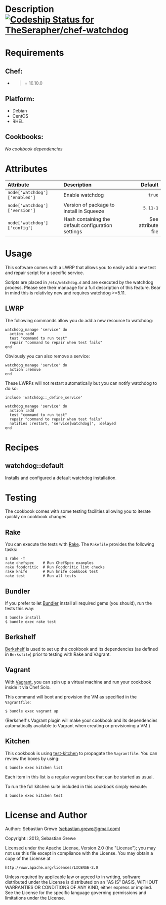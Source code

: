 Description [ ![Codeship Status for TheSerapher/chef-watchdog](https://www.codeship.io/projects/3d9519f0-67e4-0130-2e0c-12313d093ed4/status?branch=master)](https://www.codeship.io/projects/1778)
===========

Requirements
============

## Chef:

* >= 10.10.0

## Platform:

* Debian
* CentOS
* RHEL

## Cookbooks:

*No cookbook dependencies*

Attributes
==========

| Attribute                     | Description                                        | Default            |
| :---------------------------- | :--------------                                    | ------:            |
| `node['watchdog']['enabled']` | Enable watchdog                                    | `true`             |
| `node['watchdog']['version']` | Version of package to install in Squeeze           | `5.11-1`           |
| `node['watchdog']['config']`  | Hash containing the default configuration settings | See attribute file |

Usage
=====

This software comes with a LWRP that allows you to easily add a new test and repair script for a specific service.

Scripts are placed in `/etc/watchdog.d` and are executed by the watchdog process. Please see their manpage for
a full description of this feature. Bear in mind this is relativley new and requires watchdog >=5.11.

LWRP
----

The following commands allow you do add a new resource to watchdog:

```
watchdog_manage 'service' do
  action :add
  test "command to run test"
  repair "command to repair when test fails"
end
```

Obviously you can also remove a service:

```
watchdog_manage 'service' do
  action :remove
end
```

These LWRPs will not restart automatically but you can notify watchdog
to do so:

```
include 'watchdog::_define_service'

watchdog_manage 'service' do
  action :add
  test "command to run test"
  repair "command to repair when test fails"
  notifies :restart, 'service[watchdog]', :delayed
end
```


Recipes
=======

## watchdog::default

Installs and configured a default watchdog installation.

Testing
=======

The cookbook comes with some testing facilities allowing you to iterate quickly
on cookbook changes.

## Rake

You can execute the tests with [Rake](http://rake.rubyforge.org). The `Rakefile`
provides the following tasks:

    $ rake -T
    rake chefspec    # Run ChefSpec examples
    rake foodcritic  # Run Foodcritic lint checks
    rake knife       # Run knife cookbook test
    rake test        # Run all tests

## Bundler

If you prefer to let [Bundler](http://gembundler.com) install all required gems
(you should), run the tests this way:

    $ bundle install
    $ bundle exec rake test

## Berkshelf

[Berkshelf](http://berkshelf.com) is used to set up the cookbook and its
dependencies (as defined in `Berksfile`) prior to testing with Rake and Vagrant.

## Vagrant

With [Vagrant](http://vagrantup.com), you can spin up a virtual machine and run
your cookbook inside it via Chef Solo.

This command will boot and provision the VM as specified in the `Vagrantfile`:

    $ bundle exec vagrant up

(Berkshelf's Vagrant plugin will make your cookbook and its dependencies
automatically available to Vagrant when creating or provisioning a VM.)

## Kitchen

This cookbook is using [test-kitchen](https://github.com/opscode/test-kitchen)  to propagate the `Vagrantfile`. You
can review the boxes by using:

    $ bundle exec kitchen list

Each item in this list is a regular vagrant box that can be started as
usual.

To run the full kitchen suite included in this cookbook simply execute:

    $ bundle exec kitchen test

License and Author
==================

Author:: Sebastian Grewe (<sebastian.grewe@gmail.com>)

Copyright:: 2013, Sebastian Grewe

Licensed under the Apache License, Version 2.0 (the "License");
you may not use this file except in compliance with the License.
You may obtain a copy of the License at

    http://www.apache.org/licenses/LICENSE-2.0

Unless required by applicable law or agreed to in writing, software
distributed under the License is distributed on an "AS IS" BASIS,
WITHOUT WARRANTIES OR CONDITIONS OF ANY KIND, either express or implied.
See the License for the specific language governing permissions and
limitations under the License.
